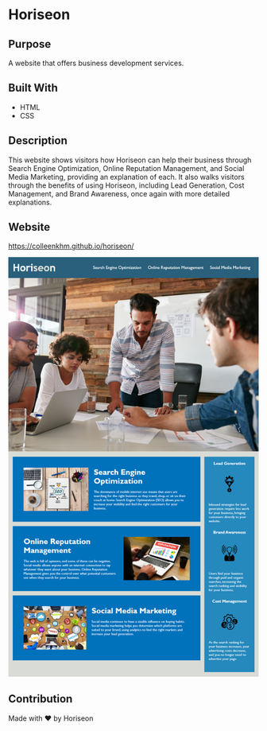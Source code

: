 # Horiseon

## Purpose
A website that offers business development services.

## Built With
* HTML
* CSS

## Description
This website shows visitors how Horiseon can help their business through Search Engine Optimization, Online Reputation Management, and Social Media Marketing, providing an explanation of each. It also walks visitors through the benefits of using Horiseon, including Lead Generation, Cost Management, and Brand Awareness, once again with more detailed explanations.

## Website
https://colleenkhm.github.io/horiseon/

<img src="./assets/images/horiseon-screenshot.png" />

## Contribution
Made with ❤️ by Horiseon